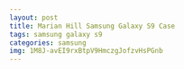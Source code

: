 ```yaml
---
layout: post
title: Marian Hill Samsung Galaxy S9 Case
tags: samsung galaxy s9
categories: samsung
img: 1M8J-avEI9rxBtpV9HmczgJofzvHsPGnb
---
```

